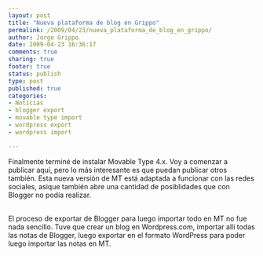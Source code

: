 ```yaml
--- 
layout: post
title: "Nueva plataforma de blog en Grippo"
permalink: /2009/04/23/nueva_plataforma_de_blog_en_grippo/
author: Jorge Grippo
date: 2009-04-23 16:36:17
comments: true
sharing: true
footer: true
status: publish
type: post
published: true
categories: 
- Noticias
- blogger export
- movable type import
- wordpress export
- wordpress import

---
```

<!-- 85 -->
Finalmente terminé de instalar Movable Type 4.x. Voy a comenzar a publicar aquí, pero lo más interesante es que puedan publicar otros también. Esta nueva versión de MT está adaptada a funcionar con las redes sociales, asique también abre una cantidad de posiblidades que con Blogger no podía realizar.<div><br /></div><div>El proceso de exportar de Blogger para luego importar todo en MT no fue nada sencillo. Tuve que crear un blog en Wordpress.com, importar alli todas las notas de Blogger, luego exportar en el formato WordPress para poder luego importar las notas en MT.</div><div><br /></div><div><br /></div><div><br /></div>


